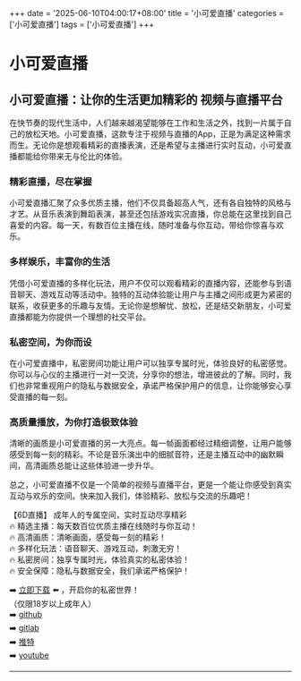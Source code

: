 +++
date = '2025-06-10T04:00:17+08:00'
title = '小可爱直播'
categories = ['小可爱直播']
tags = ['小可爱直播']
+++

# 小可爱直播

## 小可爱直播：让你的生活更加精彩的 视频与直播平台

在快节奏的现代生活中，人们越来越渴望能够在工作和生活之外，找到一片属于自己的放松天地。小可爱直播，这款专注于视频与直播的App，正是为满足这种需求而生。无论你是想观看精彩的直播表演，还是希望与主播进行实时互动，小可爱直播都能给你带来无与伦比的体验。

### 精彩直播，尽在掌握

小可爱直播汇聚了众多优质主播，他们不仅具备超高人气，还有各自独特的风格与才艺。从音乐表演到舞蹈表演，甚至还包括游戏实况直播，你总能在这里找到自己喜爱的内容。每一天，有数百位主播在线，随时准备与你互动，带给你惊喜与欢乐。

### 多样娱乐，丰富你的生活

凭借小可爱直播的多样化玩法，用户不仅可以观看精彩的直播内容，还能参与到语音聊天、游戏互动等活动中。独特的互动体验能让用户与主播之间形成更为紧密的联系，收获更多的乐趣与友情。无论你是想解忧、放松，还是结交新朋友，小可爱直播都能为你提供一个理想的社交平台。

### 私密空间，为你而设

在小可爱直播中，私密房间功能让用户可以独享专属时光，体验良好的私密感觉。你可以与心仪的主播进行一对一交流，分享你的想法，增进彼此的了解。同时，我们也非常重视用户的隐私与数据安全，承诺严格保护用户的信息，让你能够安心享受直播的每一刻。

### 高质量播放，为你打造极致体验

清晰的画质是小可爱直播的另一大亮点。每一帧画面都经过精细调整，让用户能够感受到每一刻的精彩。不论是音乐演出中的细腻音符，还是主播互动中的幽默瞬间，高清画质总能让这些体验进一步升华。

总之，小可爱直播不仅是一个简单的视频与直播平台，更是一个能让你感受到真实互动与欢乐的空间。快来加入我们，体验精彩、放松与交流的乐趣吧！

【6D直播】
成年人的专属空间，实时互动尽享精彩  
🔥 精选主播：每天数百位优质主播在线随时与你互动！  
🔥 高清画质：清晰画面，感受每一刻的精彩！  
🔥 多样化玩法：语音聊天、游戏互动，刺激无穷！  
🔥 私密房间：独享专属时光，体验真实的私密体验！  
🔥 安全保障：隐私与数据安全，我们承诺严格保护！  

➡️ [立即下载](https://down123.s3.ap-east-1.amazonaws.com/down/down.html?channelCode=blog) ⬅️ ，开启你的私密世界！  
（仅限18岁以上成年人）  
➡️ [github](https://aldult-live.github.io/)  
➡️ [gitlab](https://seo-09598d.gitlab.io/)  
➡️ [推特](https://x.com/wegame33)  
➡️ [youtube](https://www.youtube.com/@6Dlive)  

---
